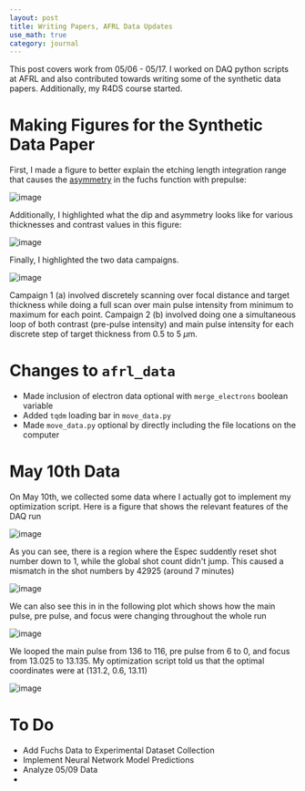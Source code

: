 ```yaml
---
layout: post
title: Writing Papers, AFRL Data Updates
use_math: true
category: journal
---
```


This post covers work from 05/06 - 05/17. I worked on DAQ python scripts at AFRL and also contributed towards writing some of the synthetic data papers. Additionally, my R4DS course started. 

# Making Figures for the Synthetic Data Paper

First, I made a figure to better explain the etching length integration range that causes the [asymmetry](https://ronak-n-desai.github.io/23aut5/) in the fuchs function with prepulse: 

![image](https://github.com/ronak-n-desai/ronak-n-desai.github.io/assets/98538788/d6449ad1-a9ff-4348-b0f3-7dc3786f6984)

Additionally, I highlighted what the dip and asymmetry looks like for various thicknesses and contrast values in this figure: 

![image](https://github.com/ronak-n-desai/ronak-n-desai.github.io/assets/98538788/1e5e50f4-fc43-4b43-aa33-353903afd334)

Finally, I highlighted the two data campaigns. 

![image](https://github.com/ronak-n-desai/ronak-n-desai.github.io/assets/98538788/d6a30473-955a-47f3-baba-7507d9013a49)

Campaign 1 (a) involved discretely scanning over focal distance and target thickness while doing a full scan over main pulse intensity from minimum to maximum for each point. Campaign 2 (b) involved doing one a simultaneous loop of both contrast (pre-pulse intensity) and main pulse intensity for each discrete step of target thickness from 0.5 to 5 $\mu$m.

# Changes to `afrl_data`
- Made inclusion of electron data optional with `merge_electrons` boolean variable
- Added `tqdm` loading bar in `move_data.py`
- Made `move_data.py` optional by directly including the file locations on the computer

# May 10th Data

On May 10th, we collected some data where I actually got to implement my optimization script. Here is a figure that shows the relevant features of the DAQ run

![image](https://github.com/ronak-n-desai/ronak-n-desai.github.io/assets/98538788/39703724-0bc6-44b7-9e74-2d1eb95b9cbd)

As you can see, there is a region where the Espec suddently reset shot number down to 1, while the global shot count didn't jump. This caused a mismatch in the shot numbers by 42925 (around 7 minutes)

![image](https://github.com/ronak-n-desai/ronak-n-desai.github.io/assets/98538788/4372ed67-33ab-4265-934c-d2e02af80749)

We can also see this in in the following plot which shows how the main pulse, pre pulse, and focus were changing throughout the whole run

![image](https://github.com/ronak-n-desai/ronak-n-desai.github.io/assets/98538788/a08af1a0-eecf-4d47-aa09-60982b812d32)

We looped the main pulse from 136 to 116, pre pulse from 6 to 0, and focus from 13.025 to 13.135. My optimization script told us that the optimal coordinates were at (131.2, 0.6, 13.11)

![image](https://github.com/ronak-n-desai/ronak-n-desai.github.io/assets/98538788/03d3b0e5-75d7-4c91-bf5a-c561273998d7)

# To Do
- Add Fuchs Data to Experimental Dataset Collection
- Implement Neural Network Model Predictions
- Analyze 05/09 Data
- 



